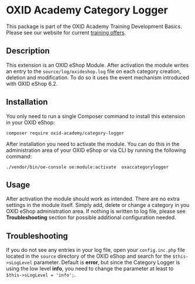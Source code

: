 # OXID Academy Category Logger
This package is part of the OXID Academy Training Development Basics. Please see our website for current [training offers](https://www.oxid-esales.com/ressourcen/academy/schulungen/).

## Description
This extension is an OXID eShop Module. After activation the module writes an entry to the `source/log/oxideshop.log` file on each category creation, deletion and modification. To do so it uses the event mechanism introduced with OXID eShop 6.2.

## Installation
You only need to run a single Composer command to install this extension in your OXID eShop:

```
composer require oxid-academy/category-logger
```

After installation you need to activate the module. You can do this in the administration area of your OXID eShop or via CLI by running the following command:

```
./vendor/bin/oe-console oe:module:activate  oxaccategorylogger
```

## Usage
After activation the module should work as intended. There are no extra settings in the module itself. Simply add, delete or change a category in you OXID eShop administration area. If nothing is written to log file, please see **Troubleshooting** section for possible additional configuration needed.

## Troubleshooting
If you do not see any entries in your log file, open your `config.inc.php` file located in the `source` directory of the OXID eShop and search for the `$this->sLogLevel` parameter. Default is **error**, but since the Category Logger is using the low level **info**, you need to change the parameter at least to `$this->sLogLevel = 'info';`.
